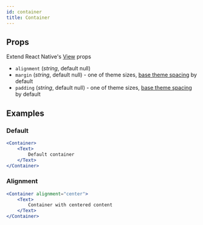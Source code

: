 ```yaml
---
id: container
title: Container
---
```

## Props
Extend React Native's [View](https://facebook.github.io/react-native/docs/view#props) props
- `alignment` (_string_, default null)
- `margin` (_string_, default null) - one of theme sizes, [base theme spacing](../Theme.md#spacing) by default
- `padding` (_string_, default null) - one of theme sizes, [base theme spacing](../Theme.md#spacing) by default

## Examples

### Default
```jsx
<Container>
    <Text>
        Default container
    </Text>
</Container>
```

### Alignment
```jsx
<Container alignment="center">
    <Text>
        Container with centered content
    </Text>
</Container>
```
